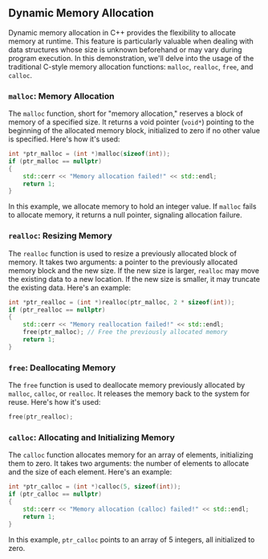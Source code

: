 ## Dynamic Memory Allocation

Dynamic memory allocation in C++ provides the flexibility to allocate memory at runtime. This feature is particularly valuable when dealing with data structures whose size is unknown beforehand or may vary during program execution. In this demonstration, we'll delve into the usage of the traditional C-style memory allocation functions: `malloc`, `realloc`, `free`, and `calloc`.

### `malloc`: Memory Allocation

The `malloc` function, short for "memory allocation," reserves a block of memory of a specified size. It returns a void pointer (`void*`) pointing to the beginning of the allocated memory block, initialized to zero if no other value is specified. Here's how it's used:

```cpp
int *ptr_malloc = (int *)malloc(sizeof(int));
if (ptr_malloc == nullptr)
{
    std::cerr << "Memory allocation failed!" << std::endl;
    return 1;
}
```

In this example, we allocate memory to hold an integer value. If `malloc` fails to allocate memory, it returns a null pointer, signaling allocation failure.

### `realloc`: Resizing Memory

The `realloc` function is used to resize a previously allocated block of memory. It takes two arguments: a pointer to the previously allocated memory block and the new size. If the new size is larger, `realloc` may move the existing data to a new location. If the new size is smaller, it may truncate the existing data. Here's an example:

```cpp
int *ptr_realloc = (int *)realloc(ptr_malloc, 2 * sizeof(int));
if (ptr_realloc == nullptr)
{
    std::cerr << "Memory reallocation failed!" << std::endl;
    free(ptr_malloc); // Free the previously allocated memory
    return 1;
}
```

### `free`: Deallocating Memory

The `free` function is used to deallocate memory previously allocated by `malloc`, `calloc`, or `realloc`. It releases the memory back to the system for reuse. Here's how it's used:

```cpp
free(ptr_realloc);
```

### `calloc`: Allocating and Initializing Memory

The `calloc` function allocates memory for an array of elements, initializing them to zero. It takes two arguments: the number of elements to allocate and the size of each element. Here's an example:

```cpp
int *ptr_calloc = (int *)calloc(5, sizeof(int));
if (ptr_calloc == nullptr)
{
    std::cerr << "Memory allocation (calloc) failed!" << std::endl;
    return 1;
}
```

In this example, `ptr_calloc` points to an array of 5 integers, all initialized to zero.
